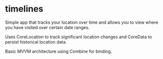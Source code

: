 # timelines

Simple app that tracks your location over time and allows you to view where you have visited over certain date ranges.

Uses CoreLocation to track significant location changes and CoreData to persist historical location data.

Basic MVVM architecture using Combine for binding.

